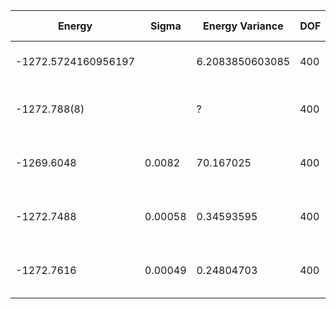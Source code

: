 | Energy              | Sigma   | Energy Variance | DOF | Method                                                 | Data Repository |
|---------------------|---------|-----------------|-----|--------------------------------------------------------|-----------------|
| -1272.5724160956197 |         | 6.2083850603085 | 400 | DMRG (bond dimension = 1024)                           |                 |
| -1272.788(8)        |         | ?               | 400 | DMRG on TPU (bond dimension = 32768), arXiv:2204.05693 |                 |
| -1269.6048          | 0.0082  | 70.167025       | 400 | 1D MPS-RNN (bond dimension = 64), arXiv:2206.12363     |                 |
| -1272.7488          | 0.00058 | 0.34593595      | 400 | 2D MPS-RNN (bond dimension = 64), arXiv:2206.12363     |                 |
| -1272.7616          | 0.00049 | 0.24804703      | 400 | Tensor-RNN (bond dimension = 64), arXiv:2206.12363     |                 |

